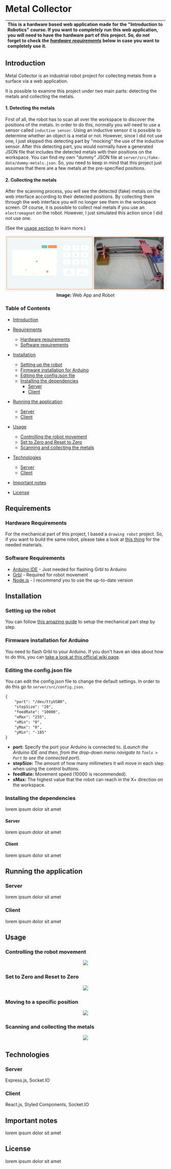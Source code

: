 # Metal Collector

| This is a hardware based web application made for the "Introduction to Robotics" course. If you want to **_completely_** run this web application, you will need to have the hardware part of this project. So, do not forget to check the [**_hardware requirements_**](#hardware-requirements) below in case you want to completely use it. |
| :-------------------------------------------------------------------------------------------------------------------------------------------------------------------------------------------------------------------------------------------------------------------------------------------------------------------------------------------- |

## Introduction

Metal Collector is an industrial robot project for collecting metals from a surface via a web application.

It is possible to examine this project under two main parts: detecting the metals and collecting the metals.

#### 1. Detecting the metals

First of all, the robot has to scan all over the workspace to discover the positions of the metals. In order to do this, normally you will need to use a sensor called `inductive sensor`. Using an inductive sensor it is possible to determine whether an object is a metal or not. However, since I did not use one, I just skipped this detecting part by "mocking" the use of the inductive sensor. After this detecting part, you would normally have a generated JSON file that includes the detected metals with their positions on the workspace. You can find my own "dummy" JSON file at `server/src/fake-data/dummy-metals.json`. So, you need to keep in mind that this project just assumes that there are a few metals at the pre-specified positions.

#### 2. Collecting the metals

After the scanning process, you will see the detected (fake) metals on the web interface according to their detected positions. By collecting them through the web interface you will no longer see them in the workspace screen. Of course, it is possible to collect real metals if you use an `electromagnet` on the robot. However, I just simulated this action since I did not use one.

(See the [usage section](#usage) to learn more.)

<p align="center">
	<img src="@readme-images/introduction.png">
	<b>Image:</b> Web App and Robot
</p>
  
###  Table of Contents

- [Introduction](#introduction)
- [Requirements](#requirements)

  - [Hardware requirements](#hardware-requirements)
  - [Software requirements](#software-requirements)

- [Installation](#installation)

  - [Setting up the robot](#setting-up-the-robot)
  - [Firmware installation for Arduino](#firmware-installation-for-arduino)
  - [Editing the config.json file](#editing-the-configjson-file)
  - [Installing the dependencies](#installing-the-dependencies)
    - [Server](#server)
    - [Client](#client)

- [Running the application](#running-the-application)
  - [Server](#server-1)
  - [Client](#client-1)
- [Usage](#usage)
  - [Controlling the robot movement](#controlling-the-robot-movement)
  - [Set to Zero and Reset to Zero](#set-to-zero-and-reset-to-zero)
  - [Scanning and collecting the metals](#scanning-and-collecting-the-metals)
- [Technologies](#technologies)
  - [Server](#server-2)
  - [Client](#client-2)
- [Important notes](#important-notes)

- [License](#license)

## Requirements

### Hardware Requirements

For the mechanical part of this project, I based a `drawing robot` project. So, if you want to build the same robot, please take a look at [this thing](https://www.thingiverse.com/thing:2349232) for the needed materials.

### Software Requirements

- [Arduino IDE](https://www.arduino.cc/en/software) - Just needed for flashing Grbl to Arduino
- [Grbl](https://github.com/grbl/grbl) - Required for robot movement
- [Node.js](https://nodejs.org) - I recommend you to use the up-to-date version

## Installation

### Setting up the robot

You can follow [this amazing guide](https://test3dprints.com/arduino/homework-writing-machine) to setup the mechanical part step by step.

### Firmware installation for Arduino

You need to flash Grbl to your Arduino. If you don't have an idea about how to do this, you can [take a look at this official wiki page](https://github.com/grbl/grbl/wiki/Compiling-Grbl).

### Editing the config.json file

You can edit the config.json file to change the default settings. In order to do this go to `server/src/config.json`.

    {
        "port": "/dev/ttyUSB0",
        "stepSize": "20",
        "feedRate": "10000",
        "xMax": "255",
        "xMin": "0",
        "yMax": "0",
        "yMin": "-185"
    }

- **port:** Specify the port your Arduino is connected to. (_Launch the Arduino IDE and then, from the drop-down menu navigate to `Tools > Port` to see the connected port_).
- **stepSize:** The amount of how many millimeters it will move in each step when using the control buttons.
- **feedRate:** Movement speed (10000 is recommended).
- **xMax:** The highest value that the robot can reach in the X+ direction on the workspace.

### Installing the dependencies

lorem ipsum dolor sit amet

#### Server

lorem ipsum dolor sit amet

#### Client

lorem ipsum dolor sit amet

## Running the application

### Server

lorem ipsum dolor sit amet

### Client

lorem ipsum dolor sit amet

## Usage

### Controlling the robot movement

<p align="center">
    <img src="@readme-images/controlling-the-robot-movement.gif">
</p>

### Set to Zero and Reset to Zero

<p align="center">
    <img src="@readme-images/set-to-zero-and-reset-to-zero.gif">
</p>

### Moving to a specific position

<p align="center">
    <img src="@readme-images/set-to-zero-and-reset-to-zero.gif">
</p>

### Scanning and collecting the metals

<p align="center">
    <img src="@readme-images/scanning-and-collecting-the-metals.gif">
</p>

## Technologies

### Server

Express.js, Socket.IO

### Client

React.js, Styled Components, Socket.IO

## Important notes

lorem ipsum dolor sit amet

## License

lorem ipsum dolor sit amet
